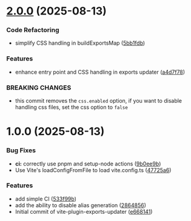 # [2.0.0](https://github.com/breningham/vite-plugin-exports-updater/compare/v1.2.0...v2.0.0) (2025-08-13)


### Code Refactoring

* simplify CSS handling in buildExportsMap ([5bb1fdb](https://github.com/breningham/vite-plugin-exports-updater/commit/5bb1fdb345cbf9171bf857e878562b161644ac83))


### Features

* enhance entry point and CSS handling in exports updater ([a4d7f78](https://github.com/breningham/vite-plugin-exports-updater/commit/a4d7f788f8cd69c34e8731297e7cd22291716316))


### BREAKING CHANGES

* this commit removes the `css.enabled` option, if you want to disable handling css files, set the css option to `false`

# 1.0.0 (2025-08-13)


### Bug Fixes

* **ci:** correctly use pnpm and setup-node actions ([9b0ee9b](https://github.com/breningham/vite-plugin-exports-updater/commit/9b0ee9be14c3c083103c26c2c0b7f9f8bbfdd687))
* Use Vite's loadConfigFromFile to load vite.config.ts ([47725a6](https://github.com/breningham/vite-plugin-exports-updater/commit/47725a695b4bc73c64f911a876f29fc4af0fbf33))


### Features

* add simple CI ([533f99b](https://github.com/breningham/vite-plugin-exports-updater/commit/533f99befcd043f06d40e1ed90ed0c7a0cab22b4))
* add the ability to disable alias generation ([2864856](https://github.com/breningham/vite-plugin-exports-updater/commit/2864856ab948479914833696f208a193b5555aa7))
* Initial commit of vite-plugin-exports-updater ([e668141](https://github.com/breningham/vite-plugin-exports-updater/commit/e6681410253719b01a3f3655b0bc94ad2ce80f02))
